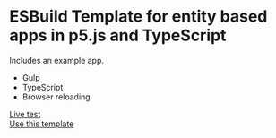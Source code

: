 # ESBuild Template for entity based apps in p5.js and TypeScript

Includes an example app.

- Gulp
- TypeScript
- Browser reloading

[Live test](https://esbuildtemplates.github.io/entity-p5.ts/dist)  
[Use this template](https://github.com/ESBuildTemplates/entity-p5.ts/generate)
